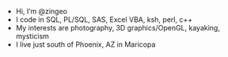 - Hi, I’m @zingeo
- I code in SQL, PL/SQL, SAS, Excel VBA, ksh, perl, c++
- My interests are photography, 3D graphics/OpenGL, kayaking, mysticism
- I live just south of Phoenix, AZ in Maricopa
